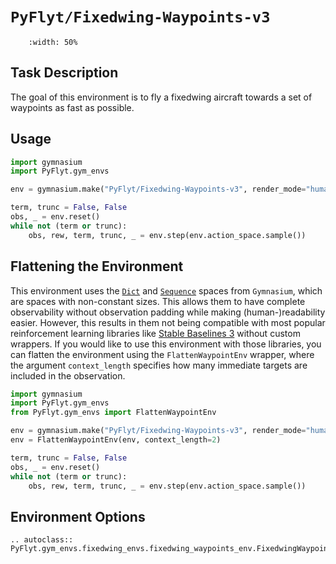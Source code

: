 # `PyFlyt/Fixedwing-Waypoints-v3`

```{figure} https://raw.githubusercontent.com/jjshoots/PyFlyt/master/readme_assets/fixedwing_waypoint.gif
    :width: 50%
```

## Task Description

The goal of this environment is to fly a fixedwing aircraft towards a set of waypoints as fast as possible.

## Usage

```python
import gymnasium
import PyFlyt.gym_envs

env = gymnasium.make("PyFlyt/Fixedwing-Waypoints-v3", render_mode="human")

term, trunc = False, False
obs, _ = env.reset()
while not (term or trunc):
    obs, rew, term, trunc, _ = env.step(env.action_space.sample())
```

## Flattening the Environment

This environment uses the [`Dict`](https://gymnasium.farama.org/api/spaces/composite/#dict) and [`Sequence`](https://gymnasium.farama.org/api/spaces/composite/#sequence) spaces from `Gymnasium`, which are spaces with non-constant sizes.
This allows them to have complete observability without observation padding while making (human-)readability easier.
However, this results in them not being compatible with most popular reinforcement learning libraries like [Stable Baselines 3](https://stable-baselines3.readthedocs.io/en/master/) without custom wrappers.
If you would like to use this environment with those libraries, you can flatten the environment using the `FlattenWaypointEnv` wrapper, where the argument `context_length` specifies how many immediate targets are included in the observation.

```python
import gymnasium
import PyFlyt.gym_envs
from PyFlyt.gym_envs import FlattenWaypointEnv

env = gymnasium.make("PyFlyt/Fixedwing-Waypoints-v3", render_mode="human")
env = FlattenWaypointEnv(env, context_length=2)

term, trunc = False, False
obs, _ = env.reset()
while not (term or trunc):
    obs, rew, term, trunc, _ = env.step(env.action_space.sample())
```

## Environment Options

```{eval-rst}
.. autoclass:: PyFlyt.gym_envs.fixedwing_envs.fixedwing_waypoints_env.FixedwingWaypointsEnv
```

